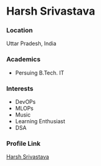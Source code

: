 # Harsh Srivastava

### Location

Uttar Pradesh, India

### Academics

- Persuing B.Tech. IT

### Interests

- DevOPs
- MLOPs
- Music
- Learning Enthusiast
- DSA



### Profile Link

[Harsh Srivastava](https://github.com/hrs4real)
